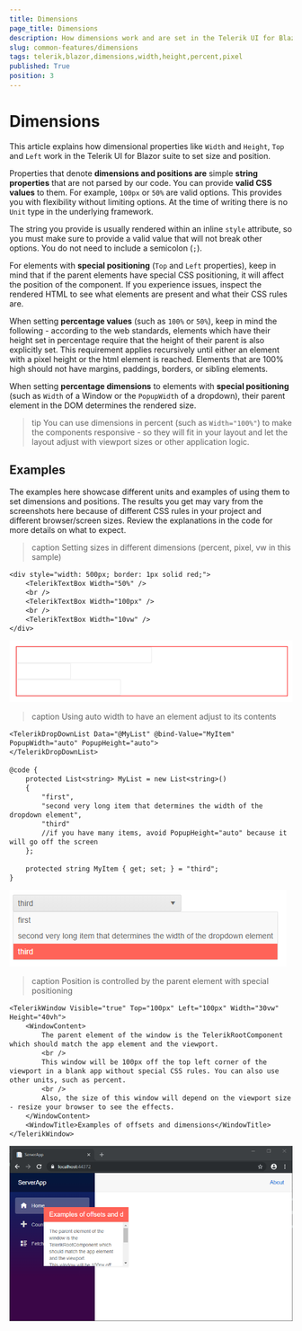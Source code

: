 ```yaml
---
title: Dimensions
page_title: Dimensions
description: How dimensions work and are set in the Telerik UI for Blazor component suite.
slug: common-features/dimensions
tags: telerik,blazor,dimensions,width,height,percent,pixel
published: True
position: 3
---
```


# Dimensions

This article explains how dimensional properties like `Width` and `Height`, `Top` and `Left` work in the Telerik UI for Blazor suite to set size and position.

Properties that denote **dimensions and positions are** simple **string properties** that are not parsed by our code. You can provide **valid CSS values** to them. For example, `100px` or `50%` are valid options. This provides you with flexibility without limiting options. At the time of writing there is no `Unit` type in the underlying framework.

The string you provide is usually rendered within an inline `style` attribute, so you must make sure to provide a valid value that will not break other options. You do not need to include a semicolon (`;`).

For elements with **special positioning** (`Top` and `Left` properties), keep in mind that if the parent elements have special CSS positioning, it will affect the position of the component. If you experience issues, inspect the rendered HTML to see what elements are present and what their CSS rules are.

When setting **percentage values** (such as `100%` or `50%`), keep in mind the following - according to the web standards, elements which have their height set in percentage require that the height of their parent is also explicitly set. This requirement applies recursively until either an element with a pixel height or the html element is reached. Elements that are 100% high should not have margins, paddings, borders, or sibling elements.

When setting **percentage dimensions** to elements with **special positioning** (such as `Width` of a Window or the `PopupWidth` of a dropdown), their parent element in the DOM determines the rendered size.

>tip You can use dimensions in percent (such as `Width="100%"`) to make the components responsive - so they will fit in your layout and let the layout adjust with viewport sizes or other application logic.

## Examples

The examples here showcase different units and examples of using them to set dimensions and positions. The results you get may vary from the screenshots here because of different CSS rules in your project and different browser/screen sizes. Review the explanations in the code for more details on what to expect.

>caption Setting sizes in different dimensions (percent, pixel, vw in this sample)

````CSHTML
<div style="width: 500px; border: 1px solid red;">
    <TelerikTextBox Width="50%" />
    <br />
    <TelerikTextBox Width="100px" />
    <br />
    <TelerikTextBox Width="10vw" />
</div>
````

![](images/basic-width-settings.png)


>caption Using auto width to have an element adjust to its contents

````CSHTML
<TelerikDropDownList Data="@MyList" @bind-Value="MyItem" PopupWidth="auto" PopupHeight="auto">
</TelerikDropDownList>

@code {
    protected List<string> MyList = new List<string>() 
    {
        "first",
        "second very long item that determines the width of the dropdown element",
        "third"
        //if you have many items, avoid PopupHeight="auto" because it will go off the screen
    };

    protected string MyItem { get; set; } = "third";
}
````

![](images/auto-size-for-dropdown.png)



>caption Position is controlled by the parent element with special positioning

````CSHTML
<TelerikWindow Visible="true" Top="100px" Left="100px" Width="30vw" Height="40vh">
    <WindowContent>
        The parent element of the window is the TelerikRootComponent which should match the app element and the viewport.
        <br />
        This window will be 100px off the top left corner of the viewport in a blank app without special CSS rules. You can also use other units, such as percent.
        <br />
        Also, the size of this window will depend on the viewport size - resize your browser to see the effects.
    </WindowContent>
    <WindowTitle>Examples of offsets and dimensions</WindowTitle>
</TelerikWindow>
````


![](images/parent-element-offset.png)

